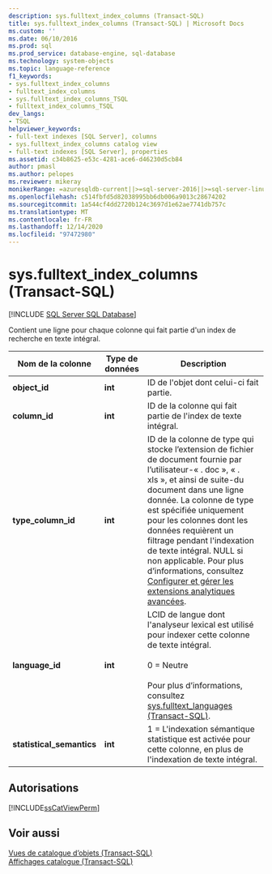 ```yaml
---
description: sys.fulltext_index_columns (Transact-SQL)
title: sys.fulltext_index_columns (Transact-SQL) | Microsoft Docs
ms.custom: ''
ms.date: 06/10/2016
ms.prod: sql
ms.prod_service: database-engine, sql-database
ms.technology: system-objects
ms.topic: language-reference
f1_keywords:
- sys.fulltext_index_columns
- fulltext_index_columns
- sys.fulltext_index_columns_TSQL
- fulltext_index_columns_TSQL
dev_langs:
- TSQL
helpviewer_keywords:
- full-text indexes [SQL Server], columns
- sys.fulltext_index_columns catalog view
- full-text indexes [SQL Server], properties
ms.assetid: c34b8625-e53c-4281-ace6-d46230d5cb84
author: pmasl
ms.author: pelopes
ms.reviewer: mikeray
monikerRange: =azuresqldb-current||>=sql-server-2016||>=sql-server-linux-2017||=azuresqldb-mi-current
ms.openlocfilehash: c514fbfd5d82038995bb6db006a9013c28674202
ms.sourcegitcommit: 1a544cf4dd2720b124c3697d1e62ae7741db757c
ms.translationtype: MT
ms.contentlocale: fr-FR
ms.lasthandoff: 12/14/2020
ms.locfileid: "97472980"
---
```

# <a name="sysfulltext_index_columns-transact-sql"></a>sys.fulltext_index_columns (Transact-SQL)

[!INCLUDE [SQL Server SQL Database](../../includes/applies-to-version/sql-asdb.md)]

  Contient une ligne pour chaque colonne qui fait partie d'un index de recherche en texte intégral.    
 
|Nom de la colonne|Type de données|Description|  
|-----------------|---------------|-----------------|  
|**object_id**|**int**|ID de l'objet dont celui-ci fait partie.|  
|**column_id**|**int**|ID de la colonne qui fait partie de l'index de texte intégral.|  
|**type_column_id**|**int**|ID de la colonne de type qui stocke l’extension de fichier de document fournie par l’utilisateur-« . doc », « . xls », et ainsi de suite-du document dans une ligne donnée. La colonne de type est spécifiée uniquement pour les colonnes dont les données requièrent un filtrage pendant l'indexation de texte intégral. NULL si non applicable. Pour plus d’informations, consultez [Configurer et gérer les extensions analytiques avancées](../../relational-databases/search/configure-and-manage-filters-for-search.md).|  
|**language_id**|**int**|LCID de langue dont l'analyseur lexical est utilisé pour indexer cette colonne de texte intégral.<br /><br /> 0 = Neutre<br /><br /> Pour plus d’informations, consultez [sys.fulltext_languages &#40;Transact-SQL&#41;](../../relational-databases/system-catalog-views/sys-fulltext-languages-transact-sql.md).|  
|**statistical_semantics**|**int**|1 = L'indexation sémantique statistique est activée pour cette colonne, en plus de l'indexation de texte intégral.|  
  
## <a name="permissions"></a>Autorisations  
 [!INCLUDE[ssCatViewPerm](../../includes/sscatviewperm-md.md)]  
  
## <a name="see-also"></a>Voir aussi  
 [Vues de catalogue d’objets &#40;Transact-SQL&#41;](../../relational-databases/system-catalog-views/object-catalog-views-transact-sql.md)   
 [Affichages catalogue &#40;Transact-SQL&#41;](../../relational-databases/system-catalog-views/catalog-views-transact-sql.md)  
  
  
